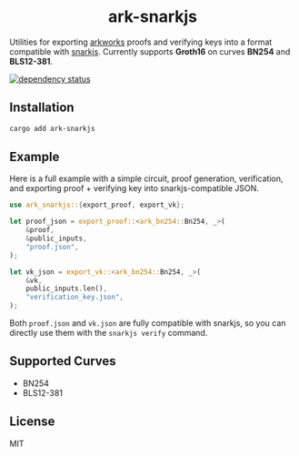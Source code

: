 # <h1 align="center"> ark-snarkjs </h1>

Utilities for exporting [arkworks](https://arkworks.rs/) proofs and verifying keys into a format compatible with [snarkjs](https://github.com/iden3/snarkjs).
Currently supports **Groth16** on curves **BN254** and **BLS12-381**.

[![dependency status](https://deps.rs/repo/github/mysteryon88/ark-snarkjs/status.svg)](https://deps.rs/repo/github/mysteryon88/ark-snarkjs)

## Installation

```sh
cargo add ark-snarkjs
```

## Example

Here is a full example with a simple circuit, proof generation, verification, and exporting proof + verifying key into snarkjs-compatible JSON.

```rust
use ark_snarkjs::{export_proof, export_vk};

let proof_json = export_proof::<ark_bn254::Bn254, _>(
    &proof,
    &public_inputs,
    "proof.json",
);

let vk_json = export_vk::<ark_bn254::Bn254, _>(
    &vk,
    public_inputs.len(),
    "verification_key.json",
);
```

Both `proof.json` and `vk.json` are fully compatible with snarkjs, so you can directly use them with the `snarkjs verify` command.

## Supported Curves

- BN254
- BLS12-381

## License

MIT
